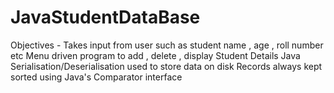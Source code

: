 # JavaStudentDataBase
Objectives - 
Takes input from user such as student name , age , roll number etc
Menu driven program to add , delete , display Student Details
Java Serialisation/Deserialisation used to store data on disk
Records always kept sorted using Java's Comparator interface
